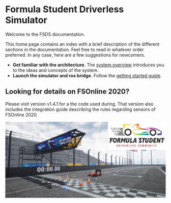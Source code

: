 # Formula Student Driverless Simulator

Welcome to the FSDS documentation.

This home page contains an index with a brief description of the different sections in the documentation. 
Feel free to read in whatever order preferred. 
In any case, here are a few suggestions for newcomers.

* **Get familiar with the architecture.** The [system overview](system-overview.md) introduces you to the ideas and concepts of the system.
* **Launch the simulator and ros bridge.** Follow the [getting started guide](getting-started.md).

## Looking for details on FSOnline 2020?

Please visit version v1.4.1 for a the code used during.
That version also includes the integration guide describing the rules regarding sensors of FSOnline 2020.


![Banner](images/banner.png)
